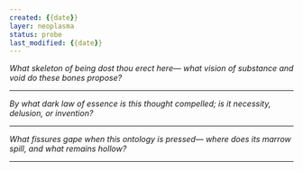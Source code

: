 ```yaml
---
created: {{date}}
layer: neoplasma
status: probe
last_modified: {{date}}
---
```


*What skeleton of being dost thou erect here—*
*what vision of substance and void do these bones propose?*  

---

*By what dark law of essence is this thought compelled;*
*is it necessity, delusion, or invention?*  

---

*What fissures gape when this ontology is pressed—*
*where does its marrow spill, and what remains hollow?*

---
